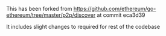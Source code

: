 This has been forked from https://github.com/ethereum/go-ethereum/tree/master/p2p/discover at commit eca3d39


It includes slight changes to required for rest of the codebase